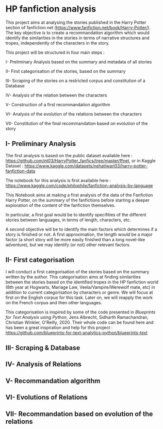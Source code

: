 # HP fanfiction analysis
This project aims at analysing the stories published in the Harry Potter section of fanfiction.net (https://www.fanfiction.net/book/Harry-Potter/).
The key objective is to create a recommandation algorithm which would identify the similarities in the stories in terms of narrative structures and tropes, independently of the characters in the story.

This project will be structured in four main steps :

I- Preliminary Analysis based on the summary and metadata of all stories

II- First categorisation of the stories, based on the summary

III- Scraping of the stories on a restricted corpus and constitution of a Database

IV- Analysis of the relation between the characters 

V- Construction of a first recommandation algorithm

VI- Analysis of the evolution of the relations between the characters

VII- Constitution of the final recommandation based on evolution of the story

## I- Preliminary Analysis

The first analysis is based on the public dataset available here : https://github.com/nt03/HarryPotter_fanfics/tree/master/ffnet, or in Kaggle Dataset : https://www.kaggle.com/datasets/nehatiwari03/harry-potter-fanfiction-data

The notebook for this analysis is first available here : https://www.kaggle.com/code/philophile/fanfiction-analysis-by-language

This Notebook aims at making a first analysis of the data of the Fanfiction Harry Potter, on the summary of the fanfictions before starting a deeper exploration of the content of the fanfiction themselves.

In particular, a first goal would be to identify specifities of the different stories between languages, in terms of length, characters, etc.

A second objective will be to identify the main factors which determines if a story is finished or not. A first approximation, the length would be a major factor (a short story will be more easily finished than a long novel-like adventure), but we may identify (or not) other relevant factors.


## II- First categorisation

I will conduct a first categorisation of the stories based on the summary written by the author. This categorisation aims at finding similarities between the stories based on the identified tropes in the HP fanfiction world (8th year at Hogwarts, Mariage Law, Veela/Vampire/Werewolf mate, etc) in addition to current categorisation by characters or genre.
We will focus at first on the English corpus for this task. Later on, we will reapply the work on the French corpus and then other languages.

This categorisation is inspired by some of the code presented in  *Blueprints for Text Analysis using Python*, Jens Albrecht, Sidharth Ramachandran, Christian Winkler, O'Reilly, 2020. Their whole code can be found here and has been a great inspiration and help for this project : https://github.com/blueprints-for-text-analytics-python/blueprints-text

## III- Scraping & Database

## IV- Analysis of Relations

## V- Recommandation algorithm

## VI- Evolutions of Relations

## VII- Recommandation based on evolution of the relations
